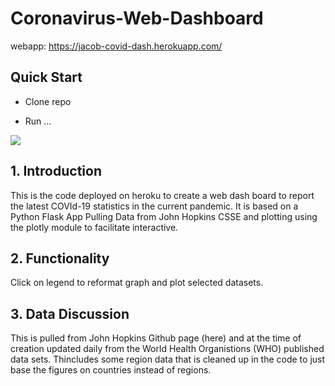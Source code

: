 # Coronavirus-Web-Dashboard

webapp: https://jacob-covid-dash.herokuapp.com/

## Quick Start

- Clone repo

- Run ...

![](readme_src/covid19-dash.gif)

## 1. Introduction

This is the code deployed on heroku to create a web dash board to report the latest COVId-19 statistics in the current pandemic. It is based on a Python Flask App Pulling Data from John Hopkins CSSE and plotting using the plotly module to facilitate interactive.

## 2. Functionality
Click on legend to reformat graph and plot selected datasets.


## 3. Data Discussion
This is pulled from John Hopkins Github page (here) and at the time of creation updated daily from the World Health Organistions (WHO) published data sets. Thincludes some region data that is cleaned up in the code to just base the figures on countries instead of regions. 
